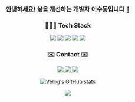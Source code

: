 <h3 align="center">안녕하세요! 삶을 개선하는 개발자 이수동입니다 👻</h3>

<h3 align="center">🧑🏻‍💻 Tech Stack</h3>


<p align="center">
    <img src="https://img.shields.io/badge/HTML5-E34F26?style=flat-square&logo=HTML5&logoColor=white" />
    <img src="https://img.shields.io/badge/CSS3-1572B6?style=flat-square&logo=CSS3&logoColor=white" />
    <img src="https://img.shields.io/badge/JavaScript-F7DF1E?style=flat-square&logo=JavaScript&logoColor=white" />
    <img src="https://img.shields.io/badge/TypeScript-3178C6?style=flat-square&logo=TypeScript&logoColor=white" />
    <img src="https://img.shields.io/badge/ReactJS-61DAFB?style=flat-square&logo=React&logoColor=white" />
</p>

<h3 align="center"> ✉️ Contact ✉️ </h3>

<p align="center">
    <a href="https://velog.io/@tnehd1998">
        <img src="https://img.shields.io/badge/Tech%20Blog-11B48A?style=flat-square&logo=Vimeo&logoColor=white&link=https://velog.io/@tnehd1998"/>
    </a>
    <a href="https://tnehd1998.github.io/Portfolio">
        <img src="http://img.shields.io/badge/Portfolio-blueviolet?style=flat&logo=github"/>
    </a>
    <a href="https://www.instagram.com/sdleeeee/">
        <img src="https://img.shields.io/badge/Instagram-E4405F?style=flat-square&logo=Instagram&logoColor=white&link=https://www.instagram.com/sdleeeee/"/>
    </a>
</p>

<div align="center" style="text-align:center">
      
[![Velog's GitHub stats](https://velog-readme-stats.vercel.app/api?name=tnehd1998&tag=web)](https://velog.io/@tnehd1998/%EC%A3%BC%EC%86%8C%EC%B0%BD%EC%97%90-www.google.com%EC%9D%84-%EC%9E%85%EB%A0%A5%ED%96%88%EC%9D%84-%EB%95%8C-%EC%9D%BC%EC%96%B4%EB%82%98%EB%8A%94-%EA%B3%BC%EC%A0%95)
    
</div>

<p align="center">
    <img src="https://hits.seeyoufarm.com/api/count/incr/badge.svg?url=https%3A%2F%2Fgithub.com%2Fdoputer&count_bg=%2379C83D&title_bg=%23555555&icon=ghostery.svg&icon_color=%23FFFFFF&title=hits&edge_flat=false" /> 
</p>
